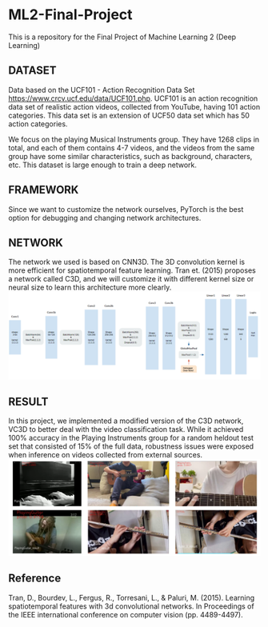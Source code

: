 # ML2-Final-Project
This is a repository for the Final Project of Machine Learning 2 (Deep Learning) 

## DATASET
Data based on the UCF101 - Action Recognition Data Set https://www.crcv.ucf.edu/data/UCF101.php. UCF101 is an action recognition data set of realistic action videos, collected from YouTube, having 101 action categories. This data set is an extension of UCF50 data set which has 50 action categories.

We focus on the playing Musical Instruments group. They have 1268 clips in total, and each of them contains 4-7 videos, and the videos from the same group have some similar characteristics, such as background, characters, etc. This dataset is large enough to train a deep network.

## FRAMEWORK
Since we want to customize the network ourselves, PyTorch is the best option for debugging and changing network architectures.

## NETWORK
The network we used is based on CNN3D. The 3D convolution kernel is more efficient for spatiotemporal feature learning. Tran et. (2015) proposes a network called C3D, and we will customize it with different kernel size or neural size to learn this architecture more clearly.
![Architecture of VC3D Network](image/vc3d.png)

## RESULT
In this project, we implemented a modified version of the C3D network, VC3D to better deal with the video classification task. While it achieved 100% accuracy in the Playing Instruments group for a random heldout test set that consisted of 15% of the full data, robustness issues were exposed when inference on videos collected from external sources.
![Results](image/output.png)

## Reference
Tran, D., Bourdev, L., Fergus, R., Torresani, L., & Paluri, M. (2015). Learning spatiotemporal features with 3d convolutional networks. In Proceedings of the IEEE international conference on computer vision (pp. 4489-4497).



